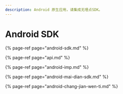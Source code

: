 ```yaml
---
description: Android 原生应用，请集成无埋点SDK。
---
```


# Android SDK

{% page-ref page="android-sdk.md" %}

{% page-ref page="api.md" %}

{% page-ref page="android-imp.md" %}

{% page-ref page="android-mai-dian-sdk.md" %}

{% page-ref page="android-chang-jian-wen-ti.md" %}

 

